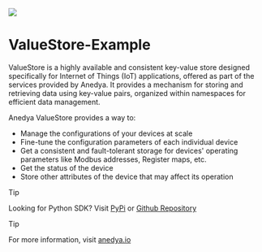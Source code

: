 [<img src="https://img.shields.io/badge/Anedya-Documentation-blue?style=for-the-badge">](https://docs.anedya.io?utm_source=github&utm_medium=link&utm_campaign=github-examples&utm_content=esp32)

# ValueStore-Example

ValueStore is a highly available and consistent key-value store designed specifically for Internet of Things (IoT) applications, offered as part of the services provided by Anedya. It provides a mechanism for storing and retrieving data using key-value pairs, organized within namespaces for efficient data management.

Anedya ValueStore provides a way to:

- Manage the configurations of your devices at scale
- Fine-tune the configuration parameters of each individual device
- Get a consistent and fault-tolerant storage for devices' operating parameters like Modbus addresses, Register maps,   etc.
- Get the status of the device
- Store other attributes of the device that may affect its operation


> [!TIP]
> Looking for Python SDK? Visit [PyPi](https://pypi.org/project/anedya-dev-sdk/) or [Github Repository](https://github.com/anedyaio/anedya-dev-sdk-pyhton)

>[!TIP]
> For more information, visit [anedya.io](https://anedya.io/?utm_source=github&utm_medium=link&utm_campaign=github-examples&utm_content=esp32)
 